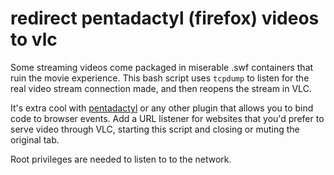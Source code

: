redirect pentadactyl (firefox) videos to vlc
============================================

Some streaming videos come packaged in miserable .swf containers that ruin the movie experience. This bash script uses `tcpdump` to listen for the real video stream connection made, and then reopens the stream in VLC.

It's extra cool with [pentadactyl](http://5digits.org/pentadactyl/) or any other plugin that allows you to bind code to browser events. Add a URL listener for websites that you'd prefer to serve video through VLC, starting this script and closing or muting the original tab.

Root privileges are needed to listen to to the network.
